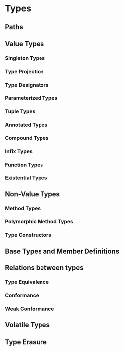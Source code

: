 # Types
## Paths
## Value Types
### Singleton Types
### Type Projection
### Type Designators
### Parameterized Types
### Tuple Types
### Annotated Types
### Compound Types
### Infix Types
### Function Types
### Existential Types
## Non-Value Types
### Method Types
### Polymorphic Method Types
### Type Constructors
## Base Types and Member Definitions
## Relations between types
### Type Equivalence
### Conformance
### Weak Conformance
## Volatile Types
## Type Erasure
